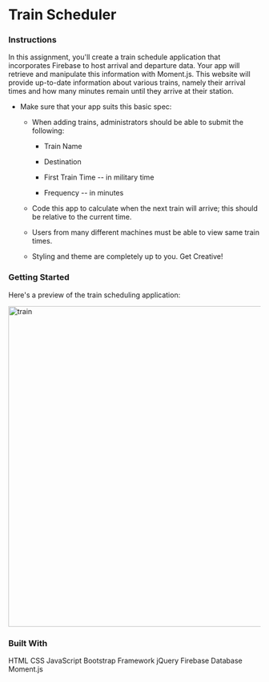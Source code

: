 # Train Scheduler

### Instructions

In this assignment, you'll create a train schedule application that incorporates Firebase to host arrival and departure data. Your app will retrieve and manipulate this information with Moment.js. This website will provide up-to-date information about various trains, namely their arrival times and how many minutes remain until they arrive at their station.

* Make sure that your app suits this basic spec:
  
  * When adding trains, administrators should be able to submit the following:
    
    * Train Name
    
    * Destination 
    
    * First Train Time -- in military time
    
    * Frequency -- in minutes
  
  * Code this app to calculate when the next train will arrive; this should be relative to the current time.
  
  * Users from many different machines must be able to view same train times.
  
  * Styling and theme are completely up to you. Get Creative!

### Getting Started

Here's a preview of the train scheduling application:

<img width="640" alt="train" src="https://user-images.githubusercontent.com/44173075/52029477-58594e00-24e1-11e9-8418-69d0b06951a4.png">

### Built With

HTML
CSS
JavaScript
Bootstrap Framework
jQuery
Firebase Database
Moment.js
